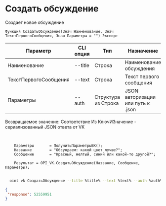 ﻿---
sidebar_position: 1
---

# Создать обсуждение
 Создает новое обсуждение



`Функция СоздатьОбсуждение(Знач Наименование, Знач ТекстПервогоСообщения, Знач Параметры = "") Экспорт`

  | Параметр | CLI опция | Тип | Назначение |
  |-|-|-|-|
  | Наименование | --title | Строка | Наименование обсуждения |
  | ТекстПервогоСообщения | --text | Строка | Текст первого сообщения |
  | Параметры | --auth | Структура из Строка | JSON авторизации или путь к .json |

  
  Возвращаемое значение:   Соответствие Из КлючИЗначение - сериализованный JSON ответа от VK

<br/>




```bsl title="Пример кода"
    Параметры       = ПолучитьПараметрыВК();
    Название        = "Обсуждаем: какой цвет лучше?";
    Сообщение       = "Красный, желтый, синий или какой-то другой?";

    Результат = OPI_VK.СоздатьОбсуждение(Название, Сообщение, Параметры);
```



```sh title="Пример команды CLI"
    
  oint vk СоздатьОбсуждение --title %title% --text %text% --auth %auth%

```

```json title="Результат"
{
 "response": 52559951
}
```
